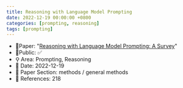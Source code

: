 ```yaml
---
title: Reasoning with Language Model Prompting
date: 2022-12-19 00:00:00 +0800
categories: [prompting, reasoning]
tags: [prompting]
---
```


- 📙Paper: "[Reasoning with Language Model Prompting: A Survey](https://www.semanticscholar.org/paper/Reasoning-with-Language-Model-Prompting%3A-A-Survey-Qiao-Ou/6845bea94b2fb17d4377b3bb2bd10f73a959f9cc)"
- 🔑Public: ✅
- ⚲ Area: Prompting, Reasoning
- 📅 Date: 2022-12-19
- 🔎 Paper Section: methods / general methods
- 📝 References: 218
